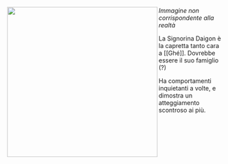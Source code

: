 <img src="https://cdn.discordapp.com/attachments/1220684546928939098/1234826157434736650/IMG_20240430_130928.jpg?ex=6641f6f9&is=6640a579&hm=47ea12f50b87cd6fef724670eee8d579d6f8fa19fd4bb9385e0f889e327b3b64&" align=left width=350> _Immagine non corrispondente alla realtà_

La Signorina Daigon è la capretta tanto cara a [[Ghé]]. Dovrebbe essere il suo famiglio (?)

Ha comportamenti inquietanti a volte, e dimostra un atteggiamento scontroso ai più.